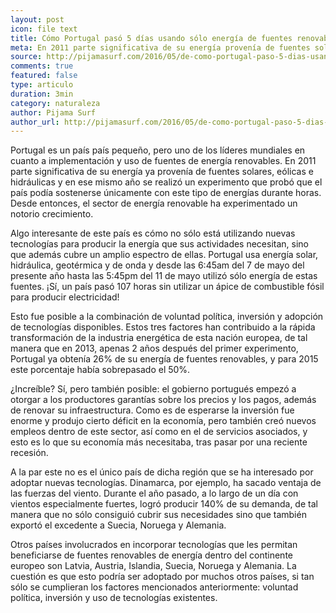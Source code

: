 ```yaml
---
layout: post
icon: file text
title: Cómo Portugal pasó 5 días usando sólo energía de fuentes renovables
meta: En 2011 parte significativa de su energía provenía de fuentes solares, eólicas e hidráulicas y en ese mismo año un experimento probó que el país podía sostenerse únicamente con este tipo de energías durante horas. 
source: http://pijamasurf.com/2016/05/de-como-portugal-paso-5-dias-usando-solo-energia-de-fuentes-renovables/
comments: true
featured: false
type: articulo
duration: 3min
category: naturaleza
author: Pijama Surf
author_url: http://pijamasurf.com/2016/05/de-como-portugal-paso-5-dias-usando-solo-energia-de-fuentes-renovables/
---
```


<p class="hyphenate">
	Portugal es un país país pequeño, pero uno de los líderes mundiales en cuanto a implementación y uso de fuentes de energía renovables. En 2011 parte significativa de su energía ya provenía de fuentes solares, eólicas e hidráulicas y en ese mismo año se realizó un experimento que probó que el país podía sostenerse únicamente con este tipo de energías durante horas. Desde entonces, el sector de energía renovable ha experimentado un notorio crecimiento. 
</p>
<p class="hyphenate">
	
Algo interesante de este país es cómo no sólo está utilizando nuevas tecnologías para producir la energía que sus actividades necesitan, sino que además cubre un amplio espectro de ellas. Portugal usa energía solar, hidráulica, geotérmica y de onda y desde las 6:45am del 7 de mayo del presente año hasta las 5:45pm del 11 de mayo utilizó sólo energía de estas fuentes. ¡Sí, un país pasó 107 horas sin utilizar un ápice de combustible fósil para producir electricidad!
</p>
<p class="hyphenate">
	
Esto fue posible a la combinación de voluntad política, inversión y adopción de tecnologías disponibles. Estos tres factores han contribuido a la rápida transformación de la industria energética de esta nación europea, de tal manera que en 2013, apenas 2 años después del primer experimento, Portugal ya obtenía 26% de su energía de fuentes renovables, y para 2015 este porcentaje había sobrepasado el 50%. 
</p>
<p class="hyphenate">
	

¿Increíble? Sí, pero también posible: el gobierno portugués empezó a otorgar a los productores garantías sobre los precios y los pagos, además de renovar su infraestructura. Como es de esperarse la inversión fue enorme y produjo cierto déficit en la economía, pero también creó nuevos empleos dentro de este sector, así como en el de servicios asociados, y esto es lo que su economía más necesitaba, tras pasar por una reciente recesión. 
</p>

<p class="hyphenate">
	
A la par este no es el único país de dicha región que se ha interesado por adoptar nuevas tecnologías. Dinamarca, por ejemplo, ha sacado ventaja de las fuerzas del viento. Durante el año pasado, a lo largo de un día con vientos especialmente fuertes, logró producir 140% de su demanda, de tal manera que no sólo consiguió cubrir sus necesidades sino que también exportó el excedente a Suecia, Noruega y Alemania. 
</p>
<p class="hyphenate">

Otros países involucrados en incorporar tecnologías que les permitan beneficiarse de fuentes renovables de energía dentro del continente europeo son Latvia, Austria, Islandia, Suecia, Noruega y Alemania. La cuestión es que esto podría ser adoptado por muchos otros países, si tan sólo se cumplieran los factores mencionados anteriormente: voluntad política, inversión y uso de tecnologías existentes. 
</p>